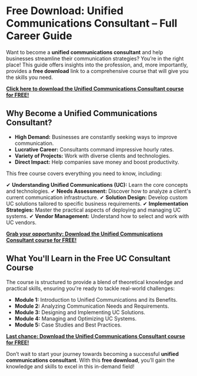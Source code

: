 # Free Download: Unified Communications Consultant – Full Career Guide

Want to become a **unified communications consultant** and help businesses streamline their communication strategies? You’re in the right place! This guide offers insights into the profession, and, more importantly, provides a **free download** link to a comprehensive course that will give you the skills you need.

[**Click here to download the Unified Communications Consultant course for FREE!**](https://udemywork.com/unified-communications-consultant)

## Why Become a Unified Communications Consultant?

*   **High Demand:** Businesses are constantly seeking ways to improve communication.
*   **Lucrative Career:** Consultants command impressive hourly rates.
*   **Variety of Projects:** Work with diverse clients and technologies.
*   **Direct Impact:** Help companies save money and boost productivity.

This free course covers everything you need to know, including:

✔ **Understanding Unified Communications (UC):** Learn the core concepts and technologies.
✔ **Needs Assessment:** Discover how to analyze a client's current communication infrastructure.
✔ **Solution Design:** Develop custom UC solutions tailored to specific business requirements.
✔ **Implementation Strategies:** Master the practical aspects of deploying and managing UC systems.
✔ **Vendor Management:** Understand how to select and work with UC vendors.

[**Grab your opportunity: Download the Unified Communications Consultant course for FREE!**](https://udemywork.com/unified-communications-consultant)

## What You'll Learn in the Free UC Consultant Course

The course is structured to provide a blend of theoretical knowledge and practical skills, ensuring you're ready to tackle real-world challenges:

*   **Module 1:** Introduction to Unified Communications and its Benefits.
*   **Module 2:** Analyzing Communication Needs and Requirements.
*   **Module 3:** Designing and Implementing UC Solutions.
*   **Module 4:** Managing and Optimizing UC Systems.
*   **Module 5:** Case Studies and Best Practices.

[**Last chance: Download the Unified Communications Consultant course for FREE!**](https://udemywork.com/unified-communications-consultant)

Don’t wait to start your journey towards becoming a successful **unified communications consultant**. With this **free download**, you’ll gain the knowledge and skills to excel in this in-demand field!
